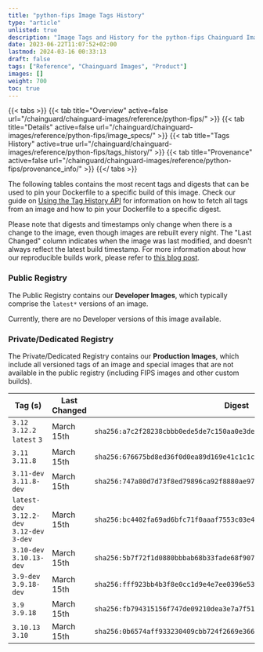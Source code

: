 ```yaml
---
title: "python-fips Image Tags History"
type: "article"
unlisted: true
description: "Image Tags and History for the python-fips Chainguard Image"
date: 2023-06-22T11:07:52+02:00
lastmod: 2024-03-16 00:33:13
draft: false
tags: ["Reference", "Chainguard Images", "Product"]
images: []
weight: 700
toc: true
---
```


{{< tabs >}}
{{< tab title="Overview" active=false url="/chainguard/chainguard-images/reference/python-fips/" >}}
{{< tab title="Details" active=false url="/chainguard/chainguard-images/reference/python-fips/image_specs/" >}}
{{< tab title="Tags History" active=true url="/chainguard/chainguard-images/reference/python-fips/tags_history/" >}}
{{< tab title="Provenance" active=false url="/chainguard/chainguard-images/reference/python-fips/provenance_info/" >}}
{{</ tabs >}}

The following tables contains the most recent tags and digests that can be used to pin your Dockerfile to a specific build of this image. Check our guide on [Using the Tag History API](/chainguard/chainguard-images/using-the-tag-history-api/) for information on how to fetch all tags from an image and how to pin your Dockerfile to a specific digest.

Please note that digests and timestamps only change when there is a change to the image, even though images are rebuilt every night. The "Last Changed" column indicates when the image was last modified, and doesn't always reflect the latest build timestamp. For more information about how our reproducible builds work, please refer to [this blog post](https://www.chainguard.dev/unchained/reproducing-chainguards-reproducible-image-builds).

### Public Registry
The Public Registry contains our **Developer Images**, which typically comprise the `latest*` versions of an image.

Currently, there are no Developer versions of this image available.

### Private/Dedicated Registry
The Private/Dedicated Registry contains our **Production Images**, which include all versioned tags of an image and special images that are not available in the public registry (including FIPS images and other custom builds).

| Tag (s)                                       | Last Changed | Digest                                                                    |
|-----------------------------------------------|--------------|---------------------------------------------------------------------------|
|  `3.12` `3.12.2` `latest` `3`                 | March 15th   | `sha256:a7c2f28238cbbb0ede5de7c150aa0e3de1be7589075f78747f6dd397d362ee08` |
|  `3.11` `3.11.8`                              | March 15th   | `sha256:676675bd8ed36f0d0ea89d169e41c1c1c572264445809880e716038ee53edde0` |
|  `3.11-dev` `3.11.8-dev`                      | March 15th   | `sha256:747a80d7d73f8ed79896ca92f8880ae9723f5ff3360916be89d314dbb61d552a` |
|  `latest-dev` `3.12.2-dev` `3.12-dev` `3-dev` | March 15th   | `sha256:bc4402fa69ad6bfc71f0aaaf7553c03e44c1f213650ff857c27fac29fb43d4c2` |
|  `3.10-dev` `3.10.13-dev`                     | March 15th   | `sha256:5b7f72f1d0880bbbab68b33fade68f90715712fbd3449126904afe924294098a` |
|  `3.9-dev` `3.9.18-dev`                       | March 15th   | `sha256:fff923bb4b3f8e0cc1d9e4e7ee0396e531b8bebc495c99819748c759002dbcc4` |
|  `3.9` `3.9.18`                               | March 15th   | `sha256:fb794315156f747de09210dea3e7a7f51dfb22ed893673e81ab82f82dcb8d6cb` |
|  `3.10.13` `3.10`                             | March 15th   | `sha256:0b6574aff933230409cbb724f2669e366e4782faa0eb8ade2049f7835e0a7e98` |

